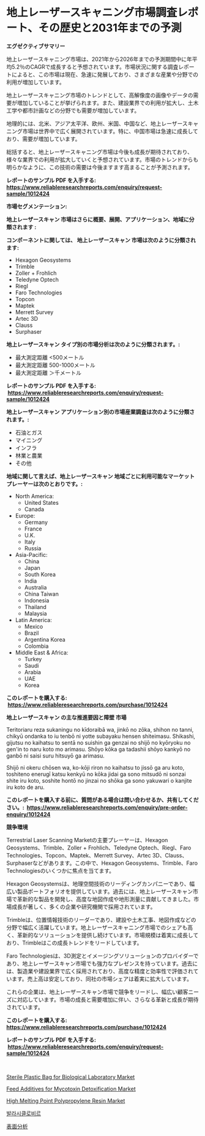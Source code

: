 <p><h1>地上レーザースキャニング市場調査レポート、その歴史と2031年までの予測</h1></p><p><strong>エグゼクティブサマリー</strong></p>
<p><p>地上レーザースキャニング市場は、2021年から2026年までの予測期間中に年平均5.2％のCAGRで成長すると予想されています。市場状況に関する調査レポートによると、この市場は現在、急速に発展しており、さまざまな産業や分野での利用が増加しています。</p><p>地上レーザースキャニング市場のトレンドとして、高解像度の画像やデータの需要が増加していることが挙げられます。また、建設業界での利用が拡大し、土木工学や都市計画などの分野でも需要が増加しています。</p><p>地理的には、北米、アジア太平洋、欧州、米国、中国など、地上レーザースキャニング市場は世界中で広く展開されています。特に、中国市場は急速に成長しており、需要が増加しています。</p><p>総括すると、地上レーザースキャニング市場は今後も成長が期待されており、様々な業界での利用が拡大していくと予想されています。市場のトレンドからも明らかなように、この技術の需要は今後ますます高まることが予測されます。</p></p>
<p><strong>レポートのサンプル PDF を入手する: <a href="https://www.reliableresearchreports.com/enquiry/request-sample/1012424">https://www.reliableresearchreports.com/enquiry/request-sample/1012424</a></strong></p>
<p><strong>市場セグメンテーション:</strong></p>
<p><strong> 地上レーザースキャン 市場はさらに概要、展開、アプリケーション、地域に分類されます :</strong></p>
<p><strong>コンポーネントに関しては、 地上レーザースキャン 市場は次のように分類されます: &nbsp;</strong></p>
<p><ul><li>Hexagon Geosystems</li><li>Trimble</li><li>Zoller + Frohlich</li><li>Teledyne Optech</li><li>Riegl</li><li>Faro Technologies</li><li>Topcon</li><li>Maptek</li><li>Merrett Survey</li><li>Artec 3D</li><li>Clauss</li><li>Surphaser</li></ul></p>
<p><strong> 地上レーザースキャン タイプ別の市場分析は次のように分類されます。:</strong></p>
<p><ul><li>最大測定距離 <500メートル</li><li>最大測定距離 500-1000メートル</li><li>最大測定距離 ＞千メートル</li></ul></p>
<p><strong>レポートのサンプル PDF を入手する: &nbsp;<a href="https://www.reliableresearchreports.com/enquiry/request-sample/1012424">https://www.reliableresearchreports.com/enquiry/request-sample/1012424</a></strong></p>
<p><strong> 地上レーザースキャン アプリケーション別の市場産業調査は次のように分類されます。:</strong></p>
<p><ul><li>石油とガス</li><li>マイニング</li><li>インフラ</li><li>林業と農業</li><li>その他</li></ul></p>
<p><strong>地域に関して言えば、地上レーザースキャン 地域ごとに利用可能なマーケットプレーヤーは次のとおりです。:</strong></p>
<p><ul>
    <li>
        North America:
        <ul>
            <li>United States</li>
            <li>Canada</li>
        </ul>
    </li>
    <li>
        Europe:
        <ul>
            <li>Germany</li>
            <li>France</li>
            <li>U.K.</li>
            <li>Italy</li>
            <li>Russia</li>
        </ul>
    </li>
    <li>
        Asia-Pacific:
        <ul>
            <li>China</li>
            <li>Japan</li>
            <li>South Korea</li>
            <li>India</li>
            <li>Australia</li>
            <li>China Taiwan</li>
            <li>Indonesia</li>
            <li>Thailand</li>
            <li>Malaysia</li>
        </ul>
    </li>
    <li>
        Latin America:
        <ul>
            <li>Mexico</li>
            <li>Brazil</li>
            <li>Argentina Korea</li>
            <li>Colombia</li>
        </ul>
    </li>
    <li>
        Middle East & Africa:
        <ul>
            <li>Turkey</li>
            <li>Saudi</li>
            <li>Arabia</li>
            <li>UAE</li>
            <li>Korea</li>
        </ul>
    </li>
    </ul></p>
<p><strong>このレポートを購入する: &nbsp;<a href="https://www.reliableresearchreports.com/purchase/1012424">https://www.reliableresearchreports.com/purchase/1012424</a></strong></p>
<p><strong>地上レーザースキャン の主な推進要因と障壁 市場</strong></p>
<p><p>Teritoriaru reza sukaningu no kīdoraibā wa, jinkō no zōka, shihon no tanni, chikyū ondanka to iu tenbō ni yotte subayaku hensen shiteimasu. Shikashi, gijutsu no kaihatsu to sentā no suishin ga genzai no shijō no kyōryoku no gen'in to naru koto mo arimasu. Shōyo kōka ga tadashii shōyo kankyō no ganbō ni saisi suru hitsuyō ga arimasu.</p><p>Shijō ni okeru chōsen wa, ko-kōji riron no kaihatsu to jissō ga aru koto, toshiteno enerugī katsu kenkyū no kōka jidai ga sono mitsudō ni sonzai shite iru koto, soshite hontō no jinzai no shōka ga sono yakuwari o kanjite iru koto de aru.</p></p>
<p><strong>このレポートを購入する前に、質問がある場合は問い合わせるか、共有してください。:&nbsp; <a href="https://www.reliableresearchreports.com/enquiry/pre-order-enquiry/1012424">https://www.reliableresearchreports.com/enquiry/pre-order-enquiry/1012424</a></strong></p>
<p><strong>競争環境</strong></p>
<p><p>Terrestrial Laser Scanning Marketの主要プレーヤーは、Hexagon Geosystems、Trimble、Zoller + Frohlich、Teledyne Optech、Riegl、Faro Technologies、Topcon、Maptek、Merrett Survey、Artec 3D、Clauss、Surphaserなどがあります。この中で、Hexagon Geosystems、Trimble、Faro Technologiesのいくつかに焦点を当てます。</p><p>Hexagon Geosystemsは、地理空間技術のリーディングカンパニーであり、幅広い製品ポートフォリオを提供しています。過去には、地上レーザースキャン市場で革新的な製品を開発し、高度な地図作成や地形測量に貢献してきました。市場成長が著しく、多くの企業や研究機関で採用されています。</p><p>Trimbleは、位置情報技術のリーダーであり、建設や土木工事、地図作成などの分野で幅広く活躍しています。地上レーザースキャニング市場でのシェアも高く、革新的なソリューションを提供し続けています。市場規模は着実に成長しており、Trimbleはこの成長トレンドをリードしています。</p><p>Faro Technologiesは、3D測定とイメージングソリューションのプロバイダーであり、地上レーザースキャン市場でも強力なプレゼンスを持っています。過去には、製造業や建設業界で広く採用されており、高度な精度と効率性で評価されています。売上高は安定しており、同社の市場シェアは着実に拡大しています。</p><p>これらの企業は、地上レーザースキャン市場で競争をリードし、幅広い顧客ニーズに対応しています。市場の成長と需要増加に伴い、さらなる革新と成長が期待されています。</p></p>
<p><strong>このレポートを購入する: &nbsp; <a href="https://www.reliableresearchreports.com/purchase/1012424">https://www.reliableresearchreports.com/purchase/1012424</a></strong></p>
<p><strong>レポートのサンプル PDF を入手する: &nbsp;<a href="https://www.reliableresearchreports.com/enquiry/request-sample/1012424">https://www.reliableresearchreports.com/enquiry/request-sample/1012424</a></strong><strong></strong></p>
<p>&nbsp;</p>
<p><p><a href="https://issuu.com/reportprime-2/docs/sterile-plastic-bag-for-biological-laboratory-mark">Sterile Plastic Bag for Biological Laboratory Market</a></p><p><a href="https://github.com/luckyshygirl/Market-Research-Report-List-3/blob/main/feed-additives-for-mycotoxin-detoxification-market.md">Feed Additives for Mycotoxin Detoxification Market</a></p><p><a href="https://issuu.com/reportprime-2/docs/high-melting-point-polypropylene-resin-market-size">High Melting Point Polypropylene Resin Market</a></p><p><a href="https://github.com/laholand/Market-Research-Report-List-3/blob/main/81471791144.md">발라시클로비르</a></p><p><a href="https://github.com/zjkmgcs938405/Market-Research-Report-List-1/blob/main/86765571543.md">表面分析</a></p></p>